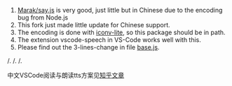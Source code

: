 1. [Marak/say.js](https://github.com/Marak/say.js) is very good, just little but in Chinese due to the encoding bug from Node.js
2. This fork just made little update for Chinese support.
3. The encoding is done with [iconv-lite](https://github.com/ashtuchkin/iconv-lite), so this package should be in path.
4. The extension vscode-speech in VS-Code works well with this.
5. Please find out the 3-lines-change in file [base.js](https://github.com/silence19/say.js/blob/master/platform/base.js).

/.
/.
/.

中文VSCode阅读与朗读tts方案见[知乎文章](https://zhuanlan.zhihu.com/p/392540945)
